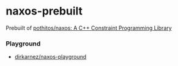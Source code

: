 naxos-prebuilt
==============
Prebuilt of [pothitos/naxos: A C++ Constraint Programming Library](https://github.com/pothitos/naxos)

### Playground
- [dirkarnez/naxos-playground](https://github.com/dirkarnez/naxos-playground)